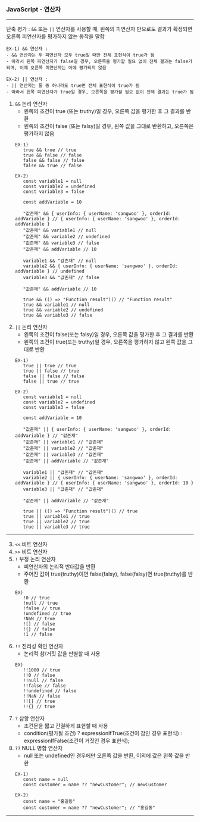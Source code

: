 ### JavaScript - 연산자

---
단축 평가 : `&&` 또는 `||` 연산자를 사용할 때, 왼쪽의 피연산자 만으로도 결과가 확정되면 오른쪽 피연산자를 평가하지 않는 동작을 말함
~~~
EX-1) && 연산자 :
- && 연산자는 두 피연산자 모두 true일 때만 전체 표현식이 true가 됨
- 따라서 왼쪽 피연산자가 false일 경우, 오른쪽을 평가할 필요 없이 전체 결과는 false가 되며, 이때 오른쪽 피연산자는 아예 평가되지 않음

EX-2) || 연산자 :
- || 연산자는 둘 중 하나라도 true면 전체 표현식이 true가 됨
- 따라서 왼쪽 피연산자가 true일 경우, 오른쪽을 평가할 필요 없이 전체 결과는 true가 됨
~~~

1. `&&` 논리 연산자
   - 왼쪽의 조건이 true (또는 truthy)일 경우, 오른쪽 값을 평가한 후 그 결과를 반환
   - 왼쪽의 조건이 false (또는 falsy)일 경우, 왼쪽 값을 그대로 반환하고, 오른쪽은 평가하지 않음
   ~~~
   EX-1)
      true && true // true
      true && false // false
      false && false // false
      false && true // false
   
   EX-2)
      const variable1 = null
      const variable2 = undefined
      const variable3 = false
   
      const addVariable = 10
   
      "값존재" && { userInfo: { userName: 'sangwoo' }, orderId: addVariable } // { userInfo: { userName: 'sangwoo' }, orderId: addVariable }  
      "값존재" && variable1 // null
      "값존재" && variable2 // undefined
      "값존재" && variable3 // false
      "값존재" && addVariable // 10
   
      variable1 && "값존재" // null
      variable2 && { userInfo: { userName: 'sangwoo' }, orderId: addVariable } // undefined
      variable3 && "값존재" // false
   
      "값존재" && addVariable // 10
   
      true && (() => "Function result")() // "Function result"
      true && variable1 // null 
      true && variable2 // undefined
      true && variable3 // false
   ~~~
2. `||` 논리 연산자
   - 왼쪽의 조건이 false(또는 falsy)일 경우, 오른쪽 값을 평가한 후 그 결과를 반환
   - 왼쪽의 조건이 true(또는 truthy)일 경우, 오른쪽을 평가하지 않고 왼쪽 값을 그대로 반환
   ~~~
   EX-1)
      true || true // true
      true || false // true
      false || false // false
      false || true // true

   EX-2)
      const variable1 = null
      const variable2 = undefined
      const variable3 = false
   
      const addVariable = 10
   
      "값존재" || { userInfo: { userName: 'sangwoo' }, orderId: addVariable } // "값존재"
      "값존재" || variable1 // "값존재"
      "값존재" || variable2 // "값존재"
      "값존재" || variable3 // "값존재"
      "값존재" || addVariable // "값존재"
   
      variable1 || "값존재" // "값존재"
      variable2 || { userInfo: { userName: 'sangwoo' }, orderId: addVariable } // { userInfo: { userName: 'sangwoo' }, orderId: 10 }
      variable3 || "값존재" // "값존재"

      "값존재" || addVariable // "값존재"
   
      true || (() => "Function result")() // true
      true || variable1 // true
      true || variable2 // true
      true || variable3 // true
   ~~~
---
3. `<<` 비트 연산자
4. `>>` 비트 연산자
5. `!` 부정 논리 연산자
   - 피연산자의 논리적 반대값을 반환
   - 주어진 값이 true(truthy)이면 false(falsy), false(falsy)면 true(truthy)를 반환
   ~~~
   EX) 
      !0 // true
      !null // true
      !false // true
      !undefined // true
      !NaN // true
      ![] // false
      !{} // false
      !1 // false
   ~~~
6. `!!` 진리성 확인 연산자
   - 논리적 참/거짓 값을 판별할 때 사용
   ~~~
   EX)
      !!1000 // true
      !!0 // false
      !!null // false
      !!false // false
      !!undefined // false
      !!NaN // false
      !![] // true
      !!{} // true
   ~~~   
7. `?` 삼항 연산자
   - 조건문을 짧고 간결하게 표현할 때 사용
   - condition(평가될 조건) ? expressionIfTrue(조건이 참인 경우 표현식) : expressionIfFalse(조건이 거짓인 경우 표현식);
8. `??` NULL 병합 연산자
   - null 또는 undefined인 경우에만 오른쪽 값을 반환, 이외에 값은 왼쪽 값을 반환
   ~~~
   EX-1)
      const name = null
      const customer = name ?? "newCustomer"; // newCustomer
   
   EX-2)   
      const name = "홍길동"
      const customer = name ?? "newCustomer"; // "홍길동"
   ~~~
---